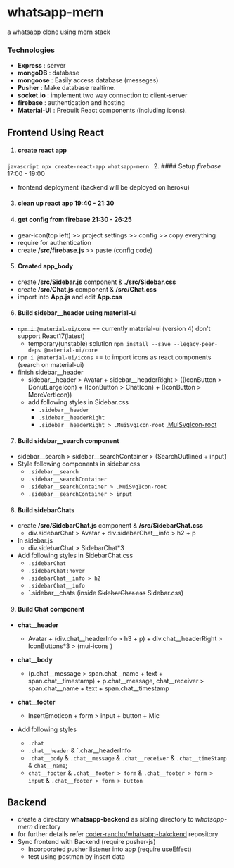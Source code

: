 # whatsapp-mern
a whatsapp clone using mern stack

### Technologies
  + **Express** : server
  + **mongoDB** : database
  + **mongoose** : Easily access database (messeges)
  + **Pusher** : Make database realtime. 
  + **socket.io** : implement two way connection to client-server
  + **firebase** : authentication and hosting
  + **Material-UI** : Prebuilt React components (including icons).

## Frontend Using React
1. #### create react app ####
  `javascript
  npx create-react-app whatsapp-mern
  `
2. #### Setup *firebase* 17:00 - 19:00 
  + frontend deployment (backend will be deployed on heroku)
  
3. #### clean up react app 19:40 - 21:30

4. #### get config from firebase 21:30 - 26:25 
  + gear-icon(top left) >> project settings >> config >> copy everything
  + require for authentication
  + create **/src/firebase.js** >> paste (config code)

5. #### Created app_body
  + create **/src/Sidebar.js** component & **./src/Sidebar.css**
  + create **/src/Chat.js** component & **/src/Chat.css**
  + import into **App.js** and edit **App.css**

6. #### Build sidebar__header using material-ui
  + ~~` npm i @material-ui/core `~~ == currently material-ui (version 4) don't support React17(latest)
      + temporary(unstable) solution ` npm install --save --legacy-peer-deps @material-ui/core `
  + ` npm i @material-ui/icons ` == to import icons as react components (search on material-ui)
  + finish sidebar__header
      + sidebar__header > Avatar + sidebar__headerRight > ((IconButton > DonutLargeIcon) + (IconButton > ChatIcon) + (IconButton > MoreVertIcon))
      + add following styles in Sidebar.css
          + `.sidebar__header`
          + `.sidebar__headerRight`
          + `.sidebar__headerRight > .MuiSvgIcon-root` [.MuiSvgIcon-root]( https://material-ui.com/api/svg-icon/#css "Default class given to material-ui icons")

7. #### Build sidebar__search component
  + sidebar__search > sidebar__searchContainer > (SearchOutlined + input)
  + Style following components in sidebar.css
      + `.sidebar__search`
      + `.sidebar__searchContainer`
      + `.sidebar__searchContainer > .MuiSvgIcon-root`
      + `.sidebar__searchContainer > input`

8. #### Build sidebarChats
  + create **/src/SidebarChat.js** component & **/src/SidebarChat.css**
      + div.sidebarChat > Avatar + div.sidebarChat__info > h2 + p
  + In sidebar.js 
      + div.sidebarChat > SidebarChat*3
  + Add following styles in SidebarChat.css
      + `.sidebarChat`
      + `.sidebarChat:hover`
      + `.sidebarChat__info > h2`
      + `.sidebarChat__info`
      + `.sidebar__chats (inside  ~~SidebarChar.css~~ Sidebar.css)

9. #### Build Chat component
  + **chat__header** 
      + Avatar + (div.chat__headerInfo > h3 + p) + div.chat__headerRight > IconButtons*3 > (mui-icons )
  + **chat__body**
      + (p.chat__message > span.chat__name + text + span.chat__timestamp) + p.chat__message, chat__receiver > span.chat__name + text + span.chat__timestamp
  + **chat__footer** 
      + InsertEmoticon + form > input + button + Mic

  + Add following styles
    + `.chat`
    + `.chat__header` & `.char__headerInfo
    + `.chat__body` & `.chat__message` & `.chat__receiver` & `.chat__timeStamp` & `chat__name`;
    + `chat__footer` & `.chat__footer > form` & `.chat__footer > form > input` & `.chat__footer > form > button`

  ## Backend
  + create a directory **whatsapp-backend** as sibling directory to *whatsapp-mern* directory
  + for further details refer [coder-rancho/whatsapp-bakckend](https://github.com/coder-rancho/whatsapp-backend.git) repository
  + Sync frontend with Backend (require pusher-js)
    + Incorporated pusher listener into app (require useEffect)
    + test using postman by insert data
